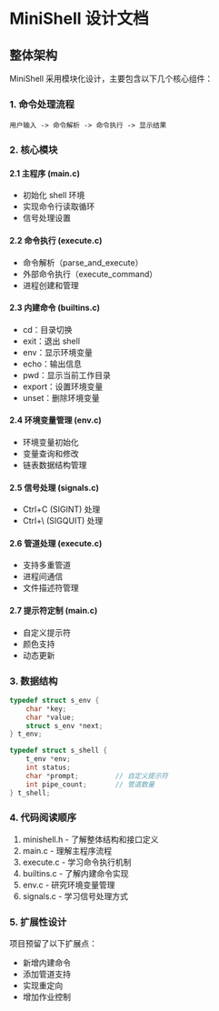 # MiniShell 设计文档

## 整体架构

MiniShell 采用模块化设计，主要包含以下几个核心组件：

### 1. 命令处理流程

```plaintext
用户输入 -> 命令解析 -> 命令执行 -> 显示结果
```

### 2. 核心模块

#### 2.1 主程序 (main.c)
- 初始化 shell 环境
- 实现命令行读取循环
- 信号处理设置

#### 2.2 命令执行 (execute.c)
- 命令解析（parse_and_execute）
- 外部命令执行（execute_command）
- 进程创建和管理

#### 2.3 内建命令 (builtins.c)
- cd：目录切换
- exit：退出 shell
- env：显示环境变量
- echo：输出信息
- pwd：显示当前工作目录
- export：设置环境变量
- unset：删除环境变量

#### 2.4 环境变量管理 (env.c)
- 环境变量初始化
- 变量查询和修改
- 链表数据结构管理

#### 2.5 信号处理 (signals.c)
- Ctrl+C (SIGINT) 处理
- Ctrl+\ (SIGQUIT) 处理

#### 2.6 管道处理 (execute.c)
- 支持多重管道
- 进程间通信
- 文件描述符管理

#### 2.7 提示符定制 (main.c)
- 自定义提示符
- 颜色支持
- 动态更新

### 3. 数据结构

```c
typedef struct s_env {
    char *key;
    char *value;
    struct s_env *next;
} t_env;

typedef struct s_shell {
    t_env *env;
    int status;
    char *prompt;         // 自定义提示符
    int pipe_count;       // 管道数量
} t_shell;
```

### 4. 代码阅读顺序

1. minishell.h - 了解整体结构和接口定义
2. main.c - 理解主程序流程
3. execute.c - 学习命令执行机制
4. builtins.c - 了解内建命令实现
5. env.c - 研究环境变量管理
6. signals.c - 学习信号处理方式

### 5. 扩展性设计

项目预留了以下扩展点：
- 新增内建命令
- 添加管道支持
- 实现重定向
- 增加作业控制
